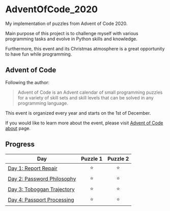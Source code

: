 # AdventOfCode_2020
My implementation of puzzles from Advent of Code 2020.

Main purpose of this project is to challenge myself with various programming tasks and evolve in Python skills and knowledge. 

Furthermore, this event and its Christmas atmosphere is a great opportunity to have fun while programming.

## Advent of Code
Following the author:

>Advent of Code is an Advent calendar of small programming puzzles for a variety of skill sets and skill levels
>that can be solved in any programming language.

This event is organized every year and starts on the 1st of December.

If you would like to learn more about the event, 
please visit [Advent of Code about](https://adventofcode.com/2020/about) page.

## Progress

|                                              Day                                              | Puzzle 1| Puzzle 2|
|-----------------------------------------------------------------------------------------------|:-------:|:-------:|
|[Day 1: Report Repair](https://github.com/pajakpawel/AdventOfCode_2020/tree/master/Day_1)      |  :star: |  :star: |
|[Day 2: Password Philosophy](https://github.com/pajakpawel/AdventOfCode_2020/tree/master/Day_2)|  :star: |  :star: |
|[Day 3: Toboggan Trajectory](https://github.com/pajakpawel/AdventOfCode_2020/tree/master/Day_3)|  :star: |  :star: |
|[Day 4: Passport Processing](https://github.com/pajakpawel/AdventOfCode_2020/tree/master/Day_4)|  :star: |  :star: |
